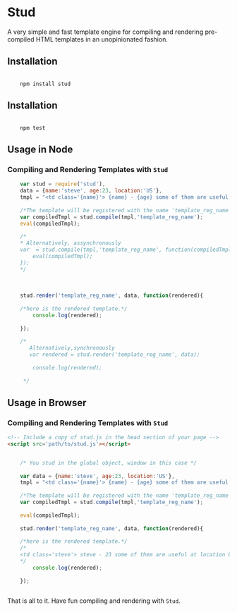# Stud 
A very simple and fast template engine for compiling and rendering pre-compiled HTML templates in an unopinionated fashion.

## Installation
```cli
    
    npm install stud

```


## Installation
```cli
    
    npm test

```

## Usage in Node

### Compiling and Rendering Templates with `Stud`

```javascript
    var stud = require('stud'),
    data = {name:'steve', age:23, location:'US'},
    tmpl = "<td class='{name}'> {name} - {age} some of them are useful at location {location} as specified in the docs.</td>";
   
    /*The template will be registered with the name 'template_reg_name' */   
    var compiledTmpl = stud.compile(tmpl,'template_reg_name');  
    eval(compiledTmpl);
    
    /*
    * Alternatively, assynchronously
    var  = stud.compile(tmpl,'template_reg_name', function(compiledTmpl){
        eval(compiledTmpl);
    });  
    */
      
    
    
    stud.render('template_reg_name', data, function(rendered){
    
    /*here is the rendered template.*/
        console.log(rendered);
        
    }); 
       
    /*
       Alternatively,synchronously
       var rendered = stud.render('template_reg_name', data);
        
        console.log(rendered);
        
     */

```

## Usage in Browser

### Compiling and Rendering Templates with `Stud`

```html
<!-- Include a copy of stud.js in the head section of your page -->
<script src='path/to/stud.js'></script>
```


```javascript

    /* You stud in the global object, window in this case */
    
    var data = {name:'steve', age:23, location:'US'},
    tmpl = "<td class='{name}'> {name} - {age} some of them are useful at location {location} as specified in the docs.</td>";
   
    /*The template will be registered with the name 'template_reg_name' */   
    var compiledTmpl = stud.compile(tmpl,'template_reg_name');  
      
    eval(compiledTmpl);
    
    stud.render('template_reg_name', data, function(rendered){
    
    /*here is the rendered template.*/
    /*
    <td class='steve'> steve - 23 some of them are useful at location US as specified in the docs.</td>
    */
        console.log(rendered);
        
    });    
        

```

That is all to it. Have fun compiling and rendering with `Stud`.

